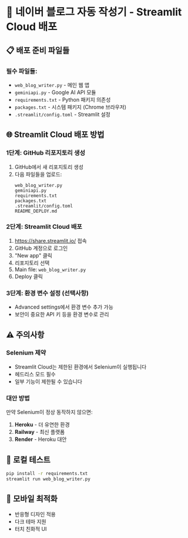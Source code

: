 # 🚀 네이버 블로그 자동 작성기 - Streamlit Cloud 배포

## 📋 배포 준비 파일들

### 필수 파일들:
- `web_blog_writer.py` - 메인 웹 앱
- `geminiapi.py` - Google AI API 모듈  
- `requirements.txt` - Python 패키지 의존성
- `packages.txt` - 시스템 패키지 (Chrome 브라우저)
- `.streamlit/config.toml` - Streamlit 설정

## 🌐 Streamlit Cloud 배포 방법

### 1단계: GitHub 리포지토리 생성
1. GitHub에서 새 리포지토리 생성
2. 다음 파일들을 업로드:
   ```
   web_blog_writer.py
   geminiapi.py
   requirements.txt
   packages.txt
   .streamlit/config.toml
   README_DEPLOY.md
   ```

### 2단계: Streamlit Cloud 배포
1. https://share.streamlit.io/ 접속
2. GitHub 계정으로 로그인
3. "New app" 클릭
4. 리포지토리 선택
5. Main file: `web_blog_writer.py`
6. Deploy 클릭

### 3단계: 환경 변수 설정 (선택사항)
- Advanced settings에서 환경 변수 추가 가능
- 보안이 중요한 API 키 등을 환경 변수로 관리

## ⚠️ 주의사항

### Selenium 제약
- Streamlit Cloud는 제한된 환경에서 Selenium이 실행됩니다
- 헤드리스 모드 필수
- 일부 기능이 제한될 수 있습니다

### 대안 방법
만약 Selenium이 정상 동작하지 않으면:
1. **Heroku** - 더 유연한 환경
2. **Railway** - 최신 플랫폼  
3. **Render** - Heroku 대안

## 🔧 로컬 테스트
```bash
pip install -r requirements.txt
streamlit run web_blog_writer.py
```

## 📱 모바일 최적화
- 반응형 디자인 적용
- 다크 테마 지원
- 터치 친화적 UI